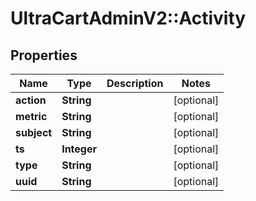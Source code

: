 # UltraCartAdminV2::Activity

## Properties
Name | Type | Description | Notes
------------ | ------------- | ------------- | -------------
**action** | **String** |  | [optional] 
**metric** | **String** |  | [optional] 
**subject** | **String** |  | [optional] 
**ts** | **Integer** |  | [optional] 
**type** | **String** |  | [optional] 
**uuid** | **String** |  | [optional] 


